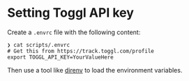 # Setting Toggl API key

Create a `.envrc` file with the following content:

```shell
❯ cat scripts/.envrc
# Get this from https://track.toggl.com/profile
export TOGGL_API_KEY=YourValueHere
```

Then use a tool like [direnv](https://direnv.net/) to load the environment variables.
